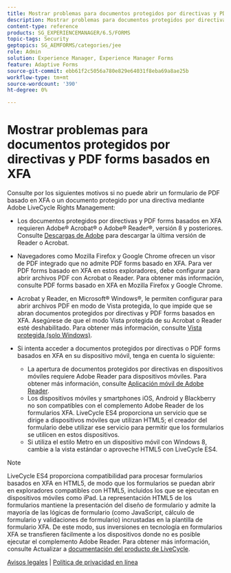```yaml
---
title: Mostrar problemas para documentos protegidos por directivas y PDF forms basados en XFA
description: Mostrar problemas para documentos protegidos por directivas y PDF forms basados en XFA
content-type: reference
products: SG_EXPERIENCEMANAGER/6.5/FORMS
topic-tags: Security
geptopics: SG_AEMFORMS/categories/jee
role: Admin
solution: Experience Manager, Experience Manager Forms
feature: Adaptive Forms
source-git-commit: ebb61f2c5056a780e829e64031f8eba69a8ae25b
workflow-type: tm+mt
source-wordcount: '390'
ht-degree: 0%

---
```


# Mostrar problemas para documentos protegidos por directivas y PDF forms basados en XFA

Consulte por los siguientes motivos si no puede abrir un formulario de PDF basado en XFA o un documento protegido por una directiva mediante Adobe LiveCycle Rights Management:

* Los documentos protegidos por directivas y PDF forms basados en XFA requieren Adobe® Acrobat® o Adobe® Reader®, versión 8 y posteriores. Consulte [Descargas de Adobe](https://www.adobe.com/downloads.html) para descargar la última versión de Reader o Acrobat.
* Navegadores como Mozilla Firefox y Google Chrome ofrecen un visor de PDF integrado que no admite PDF forms basado en XFA. Para ver PDF forms basado en XFA en estos exploradores, debe configurar para abrir archivos PDF con Acrobat o Reader. Para obtener más información, consulte PDF forms basado en XFA en Mozilla Firefox y Google Chrome.
* Acrobat y Reader, en Microsoft® Windows®, le permiten configurar para abrir archivos PDF en modo de Vista protegida, lo que impide que se abran documentos protegidos por directivas y PDF forms basados en XFA. Asegúrese de que el modo Vista protegida de su Acrobat o Reader esté deshabilitado. Para obtener más información, consulte [Vista protegida (solo Windows)](https://helpx.adobe.com/acrobat/kb/end-of-support-acrobat-x-reader-x.html).
* Si intenta acceder a documentos protegidos por directivas o PDF forms basados en XFA en su dispositivo móvil, tenga en cuenta lo siguiente:

   * La apertura de documentos protegidos por directivas en dispositivos móviles requiere Adobe Reader para dispositivos móviles. Para obtener más información, consulte [Aplicación móvil de Adobe Reader](https://www.adobe.com/in/acrobat/mobile/acrobat-reader.html).
   * Los dispositivos móviles y smartphones iOS, Android y Blackberry no son compatibles con el complemento Adobe Reader de los formularios XFA. LiveCycle ES4 proporciona un servicio que se dirige a dispositivos móviles que utilizan HTML5; el creador del formulario debe utilizar ese servicio para permitir que los formularios se utilicen en estos dispositivos.
   * Si utiliza el estilo Metro en un dispositivo móvil con Windows 8, cambie a la vista estándar o aproveche HTML5 con LiveCycle ES4.

>[!NOTE]
>
>LiveCycle ES4 proporciona compatibilidad para procesar formularios basados en XFA en HTML5, de modo que los formularios se puedan abrir en exploradores compatibles con HTML5, incluidos los que se ejecutan en dispositivos móviles como iPad. La representación HTML5 de los formularios mantiene la presentación del diseño de formulario y admite la mayoría de las lógicas de formulario (como JavaScript, cálculo de formulario y validaciones de formulario) incrustadas en la plantilla de formulario XFA. De este modo, sus inversiones en tecnología en formularios XFA se transfieren fácilmente a los dispositivos donde no es posible ejecutar el complemento Adobe Reader.
>Para obtener más información, consulte Actualizar a [documentación del producto de LiveCycle](https://business.adobe.com/products/experience-manager/forms/aem-forms.html).

[Avisos legales](https://chl-author-preview.corp.adobe.com/content/help/en/legal/legal-notices.html)    |    [Política de privacidad en línea](https://www.adobe.com/es/privacy.html)